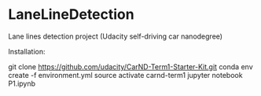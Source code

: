 # LaneLineDetection
Lane lines detection project (Udacity self-driving car nanodegree)

Installation:

git clone https://github.com/udacity/CarND-Term1-Starter-Kit.git
conda env create -f environment.yml
source activate carnd-term1
jupyter notebook P1.ipynb
